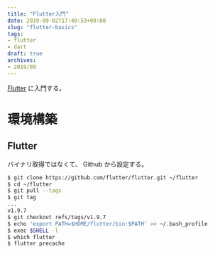 ```yaml
---
title: "Flutter入門"
date: 2019-09-02T17:49:53+09:00
slug: "flutter-basics"
tags:
- flutter
- dart
draft: true
archives:
- 2019/09
---
```


[Flutter](https://github.com/flutter/flutter) に入門する。

<!--more-->

# 環境構築

## Flutter

バイナリ取得ではなくて、 Github から設定する。

```bash
$ git clone https://github.com/flutter/flutter.git ~/flutter
$ cd ~/flutter
$ git pull --tags
$ git tag
...
v1.9.7
$ git checkout refs/tags/v1.9.7
$ echo 'export PATH=$HOME/flutter/bin:$PATH' >> ~/.bash_profile
$ exec $SHELL -l
$ which flutter
$ flutter precache
```